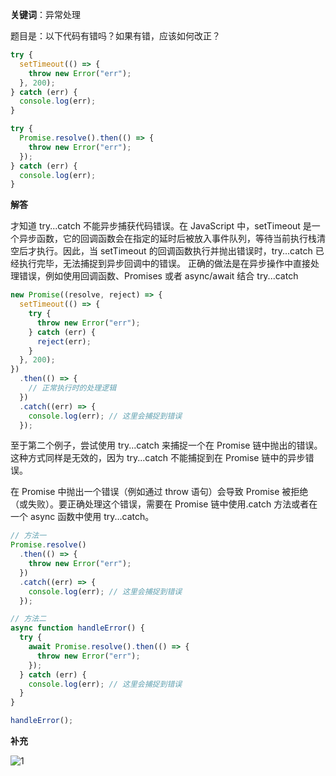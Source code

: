 **关键词**：异常处理

题目是：以下代码有错吗？如果有错，应该如何改正？

```js
try {
  setTimeout(() => {
    throw new Error("err");
  }, 200);
} catch (err) {
  console.log(err);
}

try {
  Promise.resolve().then(() => {
    throw new Error("err");
  });
} catch (err) {
  console.log(err);
}
```

**解答**

才知道 try...catch 不能异步捕获代码错误。在 JavaScript 中，setTimeout 是一个异步函数，它的回调函数会在指定的延时后被放入事件队列，等待当前执行栈清空后才执行。因此，当 setTimeout 的回调函数执行并抛出错误时，try...catch 已经执行完毕，无法捕捉到异步回调中的错误。
正确的做法是在异步操作中直接处理错误，例如使用回调函数、Promises 或者 async/await 结合 try...catch

```js
new Promise((resolve, reject) => {
  setTimeout(() => {
    try {
      throw new Error("err");
    } catch (err) {
      reject(err);
    }
  }, 200);
})
  .then(() => {
    // 正常执行时的处理逻辑
  })
  .catch((err) => {
    console.log(err); // 这里会捕捉到错误
  });
```

至于第二个例子，尝试使用 try...catch 来捕捉一个在 Promise 链中抛出的错误。这种方式同样是无效的，因为 try...catch 不能捕捉到在 Promise 链中的异步错误。

在 Promise 中抛出一个错误（例如通过 throw 语句）会导致 Promise 被拒绝（或失败）。要正确处理这个错误，需要在 Promise 链中使用.catch 方法或者在一个 async 函数中使用 try...catch。

```js
// 方法一
Promise.resolve()
  .then(() => {
    throw new Error("err");
  })
  .catch((err) => {
    console.log(err); // 这里会捕捉到错误
  });

// 方法二
async function handleError() {
  try {
    await Promise.resolve().then(() => {
      throw new Error("err");
    });
  } catch (err) {
    console.log(err); // 这里会捕捉到错误
  }
}

handleError();
```

**补充**

![1](https://p6-juejin.byteimg.com/tos-cn-i-k3u1fbpfcp/0729c13766834971947e0f9c78a00b43~tplv-k3u1fbpfcp-jj-mark:0:0:0:0:q75.avis#?w=686&h=182&s=24314&e=png&b=fcfcfc)
